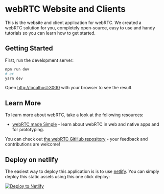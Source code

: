 # webRTC Website and Clients

This is the website and client application for webRTC. We created a webRTC solution for you, completely open-source, easy to use and handy tutorials so you can learn how to get started.

## Getting Started

First, run the development server:

```bash
npm run dev
# or
yarn dev
```

Open [http://localhost:3000](http://localhost:3000) with your browser to see the result.

## Learn More

To learn more about webRTC, take a look at the following resources:

- [webRTC made Simple](https://webrtc.penguin.academy) - learn about webRTC in web and native apps and for prototyping.

You can check out [the webRTC GitHub repository](https://github.com/penguin-academy/webRTC/) - your feedback and contributions are welcome!

## Deploy on netlify

The easiest way to deploy this application is is to use [netlify](https://netlify.com). You can simply deploy this static assets using this one click deploy:

[![Deploy to Netlify](https://www.netlify.com/img/deploy/button.svg)](https://app.netlify.com/start/deploy?repository=https://github.com/penguin-academy/webRTC)
